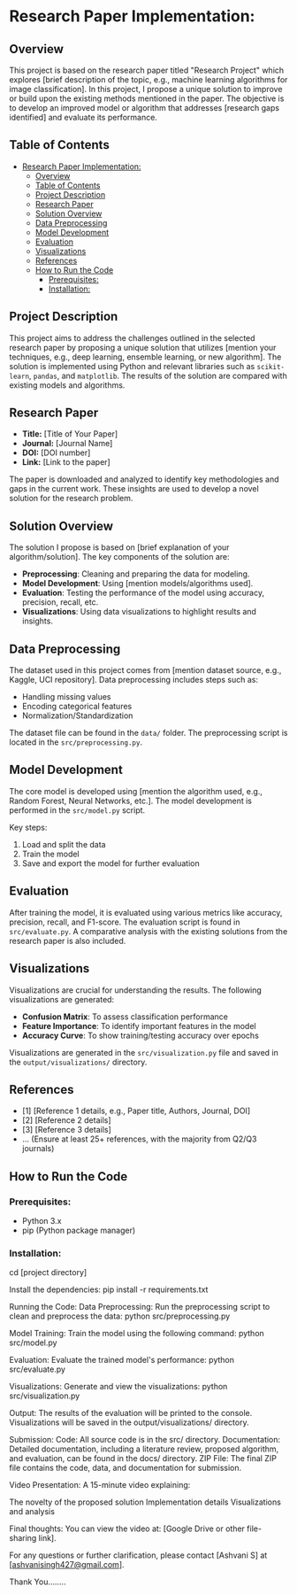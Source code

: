 # Research Paper Implementation:

## Overview
This project is based on the research paper titled "Research Project" which explores [brief description of the topic, e.g., machine learning algorithms for image classification]. In this project, I propose a unique solution to improve or build upon the existing methods mentioned in the paper. The objective is to develop an improved model or algorithm that addresses [research gaps identified] and evaluate its performance.

## Table of Contents
- [Research Paper Implementation:](#research-paper-implementation)
  - [Overview](#overview)
  - [Table of Contents](#table-of-contents)
  - [Project Description](#project-description)
  - [Research Paper](#research-paper)
  - [Solution Overview](#solution-overview)
  - [Data Preprocessing](#data-preprocessing)
  - [Model Development](#model-development)
  - [Evaluation](#evaluation)
  - [Visualizations](#visualizations)
  - [References](#references)
  - [How to Run the Code](#how-to-run-the-code)
    - [Prerequisites:](#prerequisites)
    - [Installation:](#installation)

## Project Description
This project aims to address the challenges outlined in the selected research paper by proposing a unique solution that utilizes [mention your techniques, e.g., deep learning, ensemble learning, or new algorithm]. The solution is implemented using Python and relevant libraries such as `scikit-learn`, `pandas`, and `matplotlib`. The results of the solution are compared with existing models and algorithms.

## Research Paper
- **Title:** [Title of Your Paper]
- **Journal:** [Journal Name]
- **DOI:** [DOI number]
- **Link:** [Link to the paper]

The paper is downloaded and analyzed to identify key methodologies and gaps in the current work. These insights are used to develop a novel solution for the research problem.

## Solution Overview
The solution I propose is based on [brief explanation of your algorithm/solution]. The key components of the solution are:
- **Preprocessing**: Cleaning and preparing the data for modeling.
- **Model Development**: Using [mention models/algorithms used].
- **Evaluation**: Testing the performance of the model using accuracy, precision, recall, etc.
- **Visualizations**: Using data visualizations to highlight results and insights.

## Data Preprocessing
The dataset used in this project comes from [mention dataset source, e.g., Kaggle, UCI repository]. Data preprocessing includes steps such as:
- Handling missing values
- Encoding categorical features
- Normalization/Standardization

The dataset file can be found in the `data/` folder. The preprocessing script is located in the `src/preprocessing.py`.

## Model Development
The core model is developed using [mention the algorithm used, e.g., Random Forest, Neural Networks, etc.]. The model development is performed in the `src/model.py` script.

Key steps:
1. Load and split the data
2. Train the model
3. Save and export the model for further evaluation

## Evaluation
After training the model, it is evaluated using various metrics like accuracy, precision, recall, and F1-score. The evaluation script is found in `src/evaluate.py`. A comparative analysis with the existing solutions from the research paper is also included.

## Visualizations
Visualizations are crucial for understanding the results. The following visualizations are generated:
- **Confusion Matrix**: To assess classification performance
- **Feature Importance**: To identify important features in the model
- **Accuracy Curve**: To show training/testing accuracy over epochs

Visualizations are generated in the `src/visualization.py` file and saved in the `output/visualizations/` directory.

## References
- [1] [Reference 1 details, e.g., Paper title, Authors, Journal, DOI]
- [2] [Reference 2 details]
- [3] [Reference 3 details]
- ... (Ensure at least 25+ references, with the majority from Q2/Q3 journals)

## How to Run the Code

### Prerequisites:
- Python 3.x
- pip (Python package manager)

### Installation:
cd [project directory]

Install the dependencies:
pip install -r requirements.txt

Running the Code:
Data Preprocessing: Run the preprocessing script to clean and preprocess the data:
python src/preprocessing.py

Model Training: Train the model using the following command:
python src/model.py

Evaluation: Evaluate the trained model's performance:
python src/evaluate.py

Visualizations: Generate and view the visualizations:
python src/visualization.py

Output:
The results of the evaluation will be printed to the console.
Visualizations will be saved in the output/visualizations/ directory.

Submission:
Code: All source code is in the src/ directory.
Documentation: Detailed documentation, including a literature review, proposed algorithm, and evaluation, can be found in the docs/ directory.
ZIP File: The final ZIP file contains the code, data, and documentation for submission.

Video Presentation:
A 15-minute video explaining:

The novelty of the proposed solution
Implementation details
Visualizations and analysis

Final thoughts:
You can view the video at: [Google Drive or other file-sharing link].

For any questions or further clarification, please contact [Ashvani S] at [ashvanisingh427@gmail.com].


Thank You........





